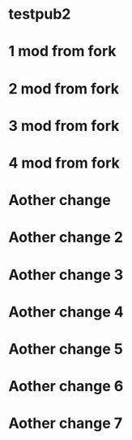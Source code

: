# testpub2
# 1 mod from fork
# 2 mod from fork
# 3 mod from fork
# 4 mod from fork
# Aother change
# Aother change 2
# Aother change 3
# Aother change 4
# Aother change 5
# Aother change 6
# Aother change 7
